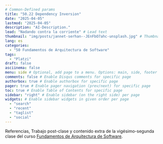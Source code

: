 ```yaml
---
# Common-Defined params
title: "50.22 Dependency Inversion"
date: "2025-04-05"
lastmod: "2025-04-05"
description: "AI-Description."
lead: "Nadando contra la corriente" # Lead text
thumbnail: "img/posts/jannet-serhan--JEnFbO7ahc-unsplash.jpg" # Thumbnail image
lang: es
categories:
  - "50 Fundamentos de Arquitectura de Software"
tags:
  - "Platzi"
draft: false
asciinema: false
menu: side # Optional, add page to a menu. Options: main, side, footer
comments: false # Enable Disqus comments for specific page
authorbox: true # Enable authorbox for specific page
pager: true # Enable pager navigation (prev/next) for specific page
toc: true # Enable Table of Contents for specific page
sidebar: "right" # Enable sidebar (on the right side) per page
widgets: # Enable sidebar widgets in given order per page
  - "search"
  - "recent"
  - "taglist"
  - "social"
---
```


Referencias, Trabajo post-clase y contenido extra de la vigésimo-segunda clase del curso [Fundamentos de Arquitectura de Software](https://platzi.com/). 

<!--more-->

